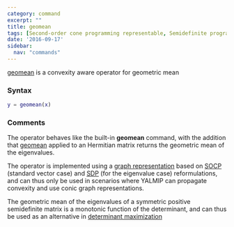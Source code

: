 ```yaml
---
category: command
excerpt: ""
title: geomean
tags: [Second-order cone programming representable, Semidefinite programming representable, Determinant maximization]
date: '2016-09-17'
sidebar:
  nav: "commands"
---
```


[geomean](/command/geomean) is a convexity aware operator for geometric mean

### Syntax

````matlab
y = geomean(x)
````

### Comments

The operator behaves like the built-in **geomean** command, with the addition that [geomean](/command/geomean) applied to an Hermitian matrix returns the geometric mean of the eigenvalues.

The operator is implemented using a [graph representation](/tutorial/nonlinearoperatorsgraphs) based on [SOCP](/tags#second-order-cone-programming) (standard vector case)  and [SDP](/tags#semidefinite-programming) (for the eigenvalue case) reformulations, and can thus only be used in scenarios where YALMIP can propagate convexity and use conic graph representations.

The geometric mean of the eigenvalues of a symmetric positive semidefinite matrix is a monotonic function of the determinant, and can thus be used as an alternative in [determinant maximization](/tutorial/maxdetprogramming)
